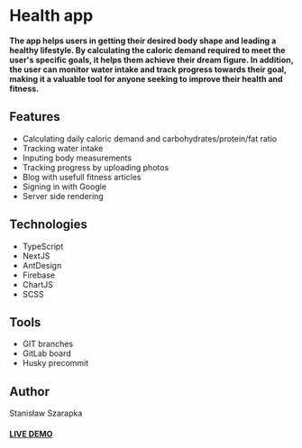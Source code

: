 # Health app

<b> The app helps users in getting their desired body shape and leading a healthy lifestyle. By calculating the caloric demand required to meet the user's specific goals, it helps them achieve their dream figure. In addition, the user can monitor water intake and track progress towards their goal, making it a valuable tool for anyone seeking to improve their health and fitness. </b>

## Features
- Calculating daily caloric demand and carbohydrates/protein/fat ratio
- Tracking water intake
- Inputing body measurements
- Tracking progress by uploading photos
- Blog with usefull fitness articles
- Signing in with Google
- Server side rendering

## Technologies
- TypeScript
- NextJS
- AntDesign
- Firebase
- ChartJS
- SCSS

## Tools
- GIT branches
- GitLab board
- Husky precommit

## Author

Stanisław Szarapka


#### [LIVE DEMO](https://health-appka.vercel.app/ "Google's Homepage")
